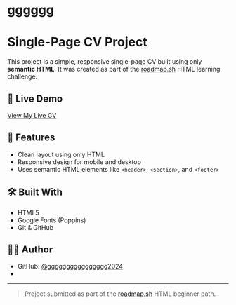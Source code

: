 # gggggg
# Single-Page CV Project

This project is a simple, responsive single-page CV built using only **semantic HTML**. It was created as part of the [roadmap.sh](https://roadmap.sh/projects/single-page-cv) HTML learning challenge.

## 🔗 Live Demo

[View My Live CV](https://yourusername.github.io/single-page-cv)

## 📂 Features

- Clean layout using only HTML
- Responsive design for mobile and desktop
- Uses semantic HTML elements like `<header>`, `<section>`, and `<footer>`

## 🛠️ Built With

- HTML5
- Google Fonts (Poppins)
- Git & GitHub

## 🧑‍💻 Author

- GitHub: [@gggggggggggggggg2024](https://github.com/gggggggggggggggg2024)
- 

---

> Project submitted as part of the [roadmap.sh](https://roadmap.sh) HTML beginner path.

